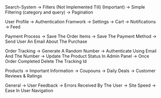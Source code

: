 Search-System
	-> Filters (Not Implemented Till) (Important)
	-> Simple Filtering (category and query)
	-> Pagination

User Profile
	-> Authentication Framwork
	-> Settings
	-> Cart
	-> Notifications
	-> Feed

Payment Process
	-> Save The Order Items
	-> Save The Payment Method
	-> Send User An Email About The Purchase

Order Tracking
	-> Generate A Random Number
	-> Authenticate Using Email And The Number
	-> Update The Product Status In Admin Panel
	-> Once Order Completed Delete The Tracking Id


Products
	-> Important Information
	-> Coupouns
	-> Daily Deals
	-> Customer Reviews & Ratings
	
General
	-> User Feedback
	-> Errors Received By The User
	-> Site Speed
	-> Ease In User Navigation
